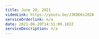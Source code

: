 ```yaml
---
title: June 20, 2021
videoLink: https://youtu.be/J3KDD6s20ZA
serviceOrderlink: n/a
date: 2021-06-20T14:51:09.102Z
serviceDescription: n/a
---
```

